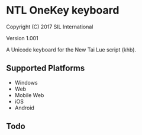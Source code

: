 NTL OneKey keyboard
===================

Copyright (C) 2017 SIL International

Version 1.001

A Unicode keyboard for the New Tai Lue script (khb).

Supported Platforms
-------------------
 * Windows
 * Web
 * Mobile Web
 * iOS
 * Android

Todo
----
